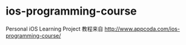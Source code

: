 # ios-programming-course
Personal iOS Learning Project
教程来自
http://www.appcoda.com/ios-programming-course/
